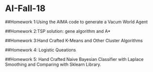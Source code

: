 # AI-Fall-18

##Homework 1:Using the AIMA code to generate a Vacum World Agent 

##Homework 2:TSP solution: gene algorithm and A*

##Homework 3:Hand Crafted K-Means and Other Cluster Algorithms

##Homework 4: Logistic Queations

##Homework 5: Hand Crafted Naive Bayesian Classifier with Laplace Smoothing and Comparing with Sklearn Library.
